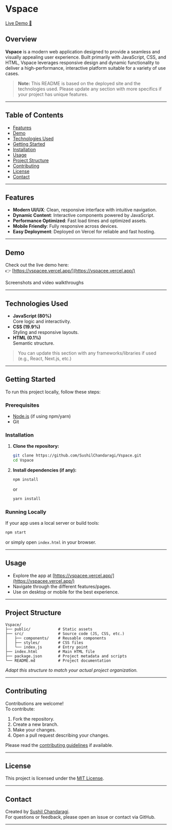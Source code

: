 # Vspace

[Live Demo 🚀](https://vspacee.vercel.app/)

## Overview

**Vspace** is a modern web application designed to provide a seamless and visually appealing user experience. Built primarily with JavaScript, CSS, and HTML, Vspace leverages responsive design and dynamic functionality to deliver a high-performance, interactive platform suitable for a variety of use cases.

> **Note:** This README is based on the deployed site and the technologies used. Please update any section with more specifics if your project has unique features.

---

## Table of Contents

- [Features](#features)
- [Demo](#demo)
- [Technologies Used](#technologies-used)
- [Getting Started](#getting-started)
- [Installation](#installation)
- [Usage](#usage)
- [Project Structure](#project-structure)
- [Contributing](#contributing)
- [License](#license)
- [Contact](#contact)

---

## Features

- **Modern UI/UX**: Clean, responsive interface with intuitive navigation.
- **Dynamic Content**: Interactive components powered by JavaScript.
- **Performance Optimized**: Fast load times and optimized assets.
- **Mobile Friendly**: Fully responsive across devices.
- **Easy Deployment**: Deployed on Vercel for reliable and fast hosting.

---

## Demo

Check out the live demo here:  
👉 [https://vspacee.vercel.app/](https://vspacee.vercel.app/)

Screenshots and video walkthroughs

---

## Technologies Used

- **JavaScript (80%)**  
  Core logic and interactivity.
- **CSS (19.9%)**  
  Styling and responsive layouts.
- **HTML (0.1%)**  
  Semantic structure.

> You can update this section with any frameworks/libraries if used (e.g., React, Next.js, etc.)

---

## Getting Started

To run this project locally, follow these steps:

### Prerequisites

- [Node.js](https://nodejs.org/) (if using npm/yarn)
- Git

### Installation

1. **Clone the repository:**
   ```bash
   git clone https://github.com/SushilChandaragi/Vspace.git
   cd Vspace
   ```

2. **Install dependencies (if any):**
   ```bash
   npm install
   ```
   or
   ```bash
   yarn install
   ```

### Running Locally

If your app uses a local server or build tools:
```bash
npm start
```
or simply open `index.html` in your browser.

---

## Usage

- Explore the app at [https://vspacee.vercel.app/](https://vspacee.vercel.app/)
- Navigate through the different features/pages.
- Use on desktop or mobile for the best experience.

---

## Project Structure

```
Vspace/
├── public/            # Static assets
├── src/               # Source code (JS, CSS, etc.)
│   ├── components/    # Reusable components
│   ├── styles/        # CSS files
│   └── index.js       # Entry point
├── index.html         # Main HTML file
├── package.json       # Project metadata and scripts
└── README.md          # Project documentation
```

_Adapt this structure to match your actual project organization._

---

## Contributing

Contributions are welcome!  
To contribute:

1. Fork the repository.
2. Create a new branch.
3. Make your changes.
4. Open a pull request describing your changes.

Please read the [contributing guidelines](CONTRIBUTING.md) if available.

---

## License

This project is licensed under the [MIT License](LICENSE).

---

## Contact

Created by [Sushil Chandaragi](https://github.com/SushilChandaragi).  
For questions or feedback, please open an issue or contact via GitHub.

---

